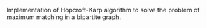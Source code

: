 Implementation of Hopcroft-Karp algorithm to solve the problem of maximum matching in a bipartite graph.
